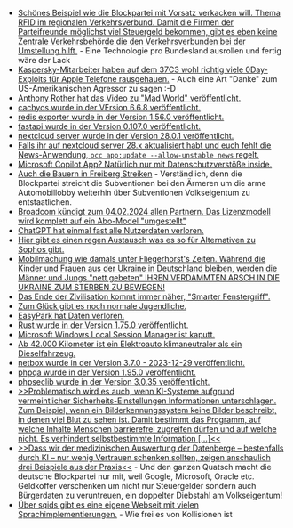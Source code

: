 * [Schönes Beispiel wie die Blockpartei mit Vorsatz verkacken will. Thema RFID im regionalen Verkehrsverbund. Damit die Firmen der Parteifreunde möglichst viel Steuergeld bekommen, gibt es eben keine Zentrale Verkehrsbehörde die den Verkehrsverbunden bei der Umstellung hilft.](https://blog.fefe.de/?ts=9b77bc41) - Eine Technologie pro Bundesland ausrollen und fertig wäre der Lack
* [Kaspersky-Mitarbeiter haben auf dem 37C3 wohl richtig viele 0Day-Exploits für Apple Telefone rausgehauen.](https://blog.fefe.de/?ts=9b729398) - Auch eine Art "Danke" zum US-Amerikanischen Agressor zu sagen :-D
* [Anthony Rother hat das Video zu "Mad World" veröffentlicht.](https://www.youtube.com/watch?v=4a7TeoMxetc)
* [cachyos wurde in der VErsion 6.6.8 veröffentlicht.](https://github.com/CachyOS/linux-cachyos/releases/tag/6.6.8)
* [redis exporter wurde in der Version 1.56.0 veröffentlicht.](https://github.com/oliver006/redis_exporter/releases/tag/v1.56.0)
* [fastapi wurde in der Version 0.107.0 veröffentlicht.](https://github.com/tiangolo/fastapi/releases/tag/0.107.0)
* [nextcloud server wurde in der Version 28.0.1 veröffentlicht.](https://github.com/nextcloud/server/releases/tag/v28.0.1)
* [Falls ihr auf nextcloud server 28.x aktualisiert habt und euch fehlt die News-Anwendung, `occ app:update --allow-unstable news` regelt.](https://github.com/nextcloud/news/issues/2494#issuecomment-1869796569)
* [Microsoft Copilot App? Natürlich nur mit Datenschutzverstöße inside.](https://www.kuketz-blog.de/datenschutzverstoesse-bei-der-app-microsoft-copilot/)
* [Auch die Bauern in Freiberg Streiken](https://www.youtube.com/watch?v=AbMGEyDni3E) - Verständlich, denn die Blockpartei streicht die Subventionen bei den Ärmeren um die arme Automobillobby weiterhin über Subventionen Volkseigentum zu entstaatlichen.
* [Broadcom kündigt zum 04.02.2024 allen Partnern. Das Lizenzmodell wird komplett auf ein Abo-Model "umgestellt"](https://www.borncity.com/blog/2023/12/26/berraschung-allen-vmware-partnern-von-broadcom-fr-2024-gekndigt/)
* [ChatGPT hat einmal fast alle Nutzerdaten verloren.](https://www.borncity.com/blog/2023/12/25/chatgpt-leaks-e-mail-adressen-und-mehr/)
* [Hier gibt es einen regen Austausch was es so für Alternativen zu Sophos gibt.](https://www.borncity.com/blog/2023/12/28/frage-alternative-fr-sophos-endpoint-protection-mit-sophos-central-gesucht/)
* [Mobilmachung wie damals unter Fliegerhorst's Zeiten. Während die Kinder und Frauen aus der Ukraine in Deutschland bleiben, werden die Männer und Jungs "nett gebeten" IHREN VERDAMMTEN ARSCH IN DIE UKRAINE ZUM STERBEN ZU BEWEGEN!](https://tuxproject.de/blog/2023/12/wohnraum-im-westen/)
* [Das Ende der Zivilisation kommt immer näher, "Smarter Fenstergriff".](https://tuxproject.de/blog/2023/12/smarter-fenstergriff/)
* [Zum Glück gibt es noch normale Jugendliche.](https://varun.ch/server)
* [EasyPark hat Daten verloren.](https://www.bleepingcomputer.com/news/security/easypark-discloses-data-breach-that-may-impact-millions-of-users/)
* [Rust wurde in der Version 1.75.0 veröffentlicht.](https://lwn.net/Articles/956303/)
* [Microsoft Windows Local Session Manager ist kaputt.](https://www.borncity.com/blog/2023/12/28/denial-of-service-schwachstelle-cve-2022-44684-im-windows-local-session-manager-lsm/)
* [Ab 42.000 Kilometer ist ein Elektroauto klimaneutraler als ein Dieselfahrzeug.](https://gewaltignachhaltig.de/?p=14)
* [netbox wurde in der Version 3.7.0 - 2023-12-29 veröffentlicht.](https://github.com/netbox-community/netbox/releases/tag/v3.7.0)
* [phpqa wurde in der Version 1.95.0 veröffentlicht.](https://github.com/jakzal/phpqa/releases/tag/v1.95.0)
* [phpseclib wurde in der Version 3.0.35 veröffentlicht.](https://github.com/phpseclib/phpseclib/releases/tag/3.0.35)
* [>>Problematisch wird es auch, wenn KI-Systeme aufgrund vermeintlicher Sicherheits-Einstellungen Informationen unterschlagen. Zum Beispiel, wenn ein Bilderkennungssystem keine Bilder beschreibt, in denen viel Blut zu sehen ist. Damit bestimmt das Programm, auf welche Inhalte Menschen barrierefrei zugreifen dürfen und auf welche nicht. Es verhindert selbstbestimmte Information [...]<<](https://netzpolitik.org/2023/digitale-barrierefreiheit-die-ki-wird-uns-nicht-retten/)
* [>>Dass wir der medizinischen Auswertung der Datenberge – bestenfalls durch KI – nur wenig Vertrauen schenken sollten, zeigen anschaulich drei Beispiele aus der Praxis<<](https://netzpolitik.org/2023/von-der-epa-zum-ehds-7-thesen-zur-aktuellen-digitalen-gesundheitspolitik/) - Und den ganzen Quatsch macht die deutsche Blockpartei nur mit, weil Google, Microsoft, Oracle etc. Geldkoffer verschenken um nicht nur Steuergelder sondern auch Bürgerdaten zu veruntreuen, ein doppelter Diebstahl am Volkseigentum!
* [Über sqids gibt es eine eigene Webseit mit vielen Sprachimplementierungen.](https://sqids.org/) - Wie frei es von Kollisionen ist
